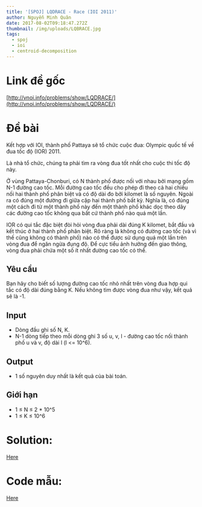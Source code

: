 ```yaml
---
title: '[SPOJ] LQDRACE - Race (IOI 2011)'
author: Nguyễn Minh Quân
date: 2017-08-02T09:18:47.272Z
thumbnail: /img/uploads/LQBRACE.jpg
tags:
  - spoj
  - ioi
  - centroid-decomposition
---
```

# Link đề gốc

[http://vnoi.info/problems/show/LQDRACE/](http://vnoi.info/problems/show/LQDRACE/)

# Đề bài

Kết hợp với IOI, thành phố Pattaya sẽ tổ chức cuộc đua: Olympic quốc tế về đua tốc độ (IOR) 2011.

Là nhà tổ chức, chúng ta phải tìm ra vòng đua tốt nhất cho cuộc thi tốc độ này.

Ở vùng Pattaya-Chonburi, có N thành phố được nối với nhau bởi mạng gồm N-1 đường cao tốc. Mỗi đường cao tốc đều cho phép đi theo cả hai chiều nối hai thành phố phân biệt và có độ dài đo bởi kilomet là số nguyên. Ngoài ra có đúng một đường đi giữa cặp hai thành phố bất kỳ. Nghĩa là, có đúng một cách đi từ một thành phố này đến một thành phố khác dọc theo dãy các đường cao tốc không qua bất cứ thành phố nào quá một lần.

IOR có qui tắc đặc biệt đòi hỏi vòng đua phải dài đúng K kilomet, bắt đầu và kết thúc ở hai thành phố phân biệt. Rõ ràng là không có đường cao tốc (và vì thế cũng không có thành phố) nào có thể được sử dụng quá một lần trên vòng đua để ngăn ngừa đụng độ. Để cực tiểu ảnh hưởng đến giao thông, vòng đua phải chứa một số ít nhất đường cao tốc có thể.

## Yêu cầu

Bạn hãy cho biết số lượng đường cao tốc nhỏ nhất trên vòng đua hợp qui tắc có độ dài đúng bằng K. Nếu không tìm được vòng đua như vậy, kết quả sẽ là -1.

## Input

* Dòng đầu ghi số N, K.
* N-1 dòng tiếp theo mỗi dòng ghi 3 số u, v, l - đường cao tốc nối thành phố u và v, độ dài l (l <= 10^6).

## Output

* 1 số nguyên duy nhất là kết quả của bài toán.

## Giới hạn

* 1 ≤ N ≤ 2 \* 10^5
* 1 ≤ K ≤ 10^6

# Solution: 

[Here](http://simizer.com/svb)

# Code mẫu:

[Here](http://simizer.com/t0W)

